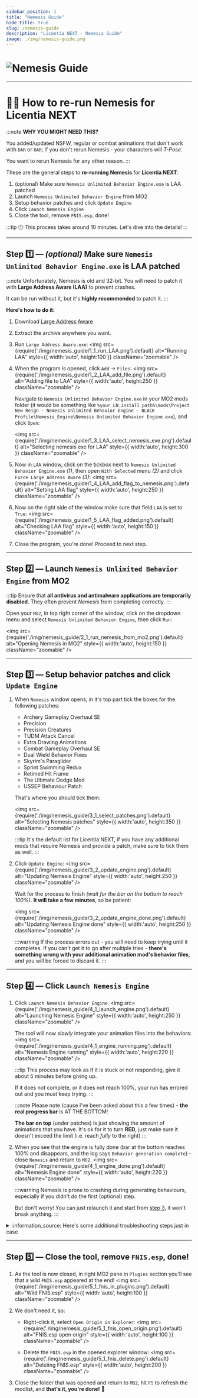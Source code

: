 ```yaml
---
sidebar_position: 1
title: "Nemesis Guide"
hide_title: true
slug: /nemesis-guide
description: "Licentia NEXT - Nemesis Guide"
image: ./img/nemesis-guide.png
---
```


# ![Nemesis Guide](./img/nemesis-guide.png)

---

# 👯‍♀️ How to re-run Nemesis for Licentia NEXT

:::note
**WHY YOU MIGHT NEED THIS?**

You added/updated NSFW, regular or combat animations that don't work with `DAR` or `OAR`; if you don't rerun Nemesis - your characters will _T-Pose_.

You want to rerun Nemesis for any other reason.
:::

These are the general steps to **re-running Nemesis** for **Licentia NEXT**:
1. (optional) Make sure `Nemesis Unlimited Behavior Engine.exe` is LAA patched
2. Launch `Nemesis Unlimited Behavior Engine` from MO2
3. Setup behavior patches and click `Update Engine`
4. Click `Launch Nemesis Engine`
5. Close the tool, remove `FNIS.esp`, done!

:::tip
:clock1: This process takes around 10 minutes. Let's dive into the details!
:::

---

## Step :one: &mdash; _(optional)_ Make sure `Nemesis Unlimited Behavior Engine.exe` is LAA patched

:::note
Unfortunately, Nemesis is old and 32-bit.
You will need to patch it with **Large Address Aware (LAA)** to prevent crashes.

It can be run without it, but it's **highly recommended** to patch it.
:::

**Here's how to do it:**
1. Download [Large Address Aware](https://www.techpowerup.com/forums/attachments/laa_2_0_4-zip.34392/)
2. Extract the archive anywhere you want.
3. Run `Large Address Aware.exe`:
    <img 
        src={require('./img/nemesis_guide/1_1_run_LAA.png').default}
        alt="Running LAA"
        style={{ width:'auto', height:100 }}
        className="zoomable"
    />

4. When the program is opened, click `Add` -> `Files`:
    <img 
        src={require('./img/nemesis_guide/1_2_LAA_add_file.png').default}
        alt="Adding file to LAA"
        style={{ width:'auto', height:250 }}
        className="zoomable"
    />
    
    Navigate to `Nemesis Unlimited Behavior Engine.exe` in your MO2 mods folder (it would be something like `%your_LN_install_path%\mods\Project New Reign - Nemesis Unlimited Behavior Engine - BLACK Profile\Nemesis_Engine\Nemesis Unlimited Behavior Engine.exe`), and click `Open`:

    <img 
        src={require('./img/nemesis_guide/1_3_LAA_select_nemesis_exe.png').default}
        alt="Selecting nemesis exe for LAA"
        style={{ width:'auto', height:300 }}
        className="zoomable"
    />

5. Now in `LAA` window, click on the tickbox next to `Nemesis Unlimited Behavior Engine.exe` _(1)_, then open `With Selected` menu _(2)_ and click `Force Large Address Aware` _(3)_:
    <img 
        src={require('./img/nemesis_guide/1_4_LAA_add_flag_to_nemesis.png').default}
        alt="Setting LAA flag"
        style={{ width:'auto', height:250 }}
        className="zoomable"
    />

6. Now on the right side of the window make sure that field `LAA` is set to `True`:
    <img 
        src={require('./img/nemesis_guide/1_5_LAA_flag_added.png').default}
        alt="Checking LAA flag"
        style={{ width:'auto', height:150 }}
        className="zoomable"
    />

7. Close the program, you're done! Proceed to next step.

---

## Step :two: &mdash; Launch `Nemesis Unlimited Behavior Engine` from MO2

:::tip
Ensure that **all antivirus and antimalware applications are temporarily disabled**. They often prevent _Nemesis_ from completing correctly.
:::

Open your `MO2`, in top right corner of the window, click on the dropdown menu and select `Nemesis Unlimited Behavior Engine`, then click `Run`:

<img 
    src={require('./img/nemesis_guide/2_1_run_nemesis_from_mo2.png').default}
    alt="Opening Nemesis in MO2"
    style={{ width:'auto', height:150 }}
    className="zoomable"
/>

---

## Step :three: &mdash; Setup behavior patches and click `Update Engine`

1. When `Nemesis` window opens, in it's top part tick the boxes for the following patches:
   - Archery Gameplay Overhaul SE
   - Precision
   - Precision Creatures
   - TUDM Attack Cancel
   - Extra Drawing Animations
   - Combat Gameplay Overhaul SE
   - Dual Wield Behavior Fixes
   - Skyrim's Paraglider
   - Sprint Swimming Redux
   - Retimed Hit Frame
   - The Ultimate Dodge Mod
   - USSEP Behaviour Patch

    That's where you should tick them:

    <img 
        src={require('./img/nemesis_guide/3_1_select_patches.png').default}
        alt="Selecting Nemesis patches"
        style={{ width:'auto', height:350 }}
        className="zoomable"
    />

    :::tip
    It's the default list for Licentia NEXT, if you have any additional mods that require Nemesis and provide a patch, make sure to tick them as well.
    :::

2. Click `Update Engine`:
    <img 
        src={require('./img/nemesis_guide/3_2_update_engine.png').default}
        alt="Updating Nemesis Engine"
        style={{ width:'auto', height:250 }}
        className="zoomable"
    />

    Wait for the process to finish _(wait for the bar on the bottom to reach 100%)_. **It will take a few minutes**, so be patient:

    <img 
        src={require('./img/nemesis_guide/3_2_update_engine_done.png').default}
        alt="Updating Nemesis Engine done"
        style={{ width:'auto', height:250 }}
        className="zoomable"
    />

    :::warning
    If the process errors out - you will need to keep trying until it completes.
    If you can't get it to go after multiple tries - **there's something wrong with your additional animation mod's behavior files**, and you will be forced to discard it.
    :::

---

## Step :four: &mdash; Click `Launch Nemesis Engine`

1. Click `Launch Nemesis Behavior Engine`. 
    <img 
        src={require('./img/nemesis_guide/4_1_launch_engine.png').default}
        alt="Launching Nemesis Engine"
        style={{ width:'auto', height:250 }}
        className="zoomable"
    />

    The tool will now _slowly_ integrate your animation files into the behaviors:
    <img 
        src={require('./img/nemesis_guide/4_1_engine_running.png').default}
        alt="Nemesis Engine running"
        style={{ width:'auto', height:220 }}
        className="zoomable"
    />

    :::tip
    This process may look as if it is stuck or not responding, give it about 5 minutes before giving up.

    If it does not complete, or it does not reach 100%, your run has errored out and you must keep trying.
    :::

    :::note
    Please note (cause I've been asked about this a few times) - **the real progress bar** is AT THE BOTTOM!

    **The bar on top** (under patches) is just showing the amount of animations that you have.
    It's ok for it to turn **RED**, just make sure it doesn't exceed the limit (i.e. reach _fully_ to the right)
    :::

2. When you see that the engine is fully done (bar at the bottom reaches 100% and disappears, and the log says `Behavior generation complete`) - close `Nemesis` and return to `MO2`.
    <img 
        src={require('./img/nemesis_guide/4_1_engine_done.png').default}
        alt="Nemesis Engine done"
        style={{ width:'auto', height:220 }}
        className="zoomable"
    />

    :::warning
    Nemesis is prone to crashing during generating behaviours, especially if you didn't do the first (optional) step.

    But don't worry! You can just relaunch it and start from [step 3](#step-three--setup-behavior-patches-and-click-update-engine), it won't break anything.
    :::

<details>
   <summary>:information_source: Here's some additional troubleshooting steps just in case</summary>

Sometimes this step will never complete regardless of how many times you try and additional troubleshooting is needed.
There are still options to fix this however! 
1. Find the `Licentia NEXT - Nemesis Output` mod on the left pane in MO2, open it in explorer and delete **every file located inside,** then **refresh MO2** by striking the `F5` key.
2. Ensure that your `Licentia NEXT - Nemesis Output` folder is still empty and launch _Nemesis_ a final time. It will prompt for your language - make certain that it is English - and you will need to check all the proper boxes again as in [step 3](#step-three--setup-behavior-patches-and-click-update-engine). Then do next part of [step 3](#step-three--setup-behavior-patches-and-click-update-engine) and [step 4](#step-four--click-launch-nemesis-engine) once more.
3. If this **STILL** does not work, you must reset all default behavior files by reinstalling the mod `Project New Reign - Nemesis Unlimited Behavior Engine - BLACK Profile` under the **SFW Animations** section of MO2. You can do this by simply right-clicking on it and choosing `Reinstall`. There shouldn't be any options you need to configure. It should be almost guaranteed to work this time. If it doesn't, I am stumped, and you will need to resort to Google.
4. Once you do finish running _Nemesis_ successfully, **refresh MO2** with the `F5` key.

</details>

---

## Step :five: &mdash; Close the tool, remove `FNIS.esp`, done!
1. As the tool is now closed, in right MO2 pane in `Plugins` section you'll see that a wild `FNIS.esp` appeared at the end!
    <img 
        src={require('./img/nemesis_guide/5_1_fnis_in_plugins.png').default}
        alt="Wild FNIS.esp"
        style={{ width:'auto', height:100 }}
        className="zoomable"
    />

2. We don't need it, so:
   
   - Right-click it, select `Open Origin in Explorer`:
        <img 
            src={require('./img/nemesis_guide/5_1_fnis_open_origin.png').default}
            alt="FNIS.esp open origin"
            style={{ width:'auto', height:100 }}
            className="zoomable"
        />

   - Delete the `FNIS.esp` in the opened explorer window:
        <img 
            src={require('./img/nemesis_guide/5_1_fnis_delete.png').default}
            alt="Deleting FNIS.esp"
            style={{ width:'auto', height:200 }}
            className="zoomable"
        />

3. Close the folder that was opened and return to `MO2`, hit `F5` to refresh the modlist, and **that's it, you're done!** :crown: